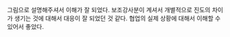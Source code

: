 그림으로 설명해주셔서 이해가 잘 되었다.
보조강사분이 계셔서 개별적으로 진도의 차이가 생기는 것에 대해서 대응이 잘 되었던 것 같다.
협업의 실제 상황에 대해서 이해할 수 있어서 좋았다.